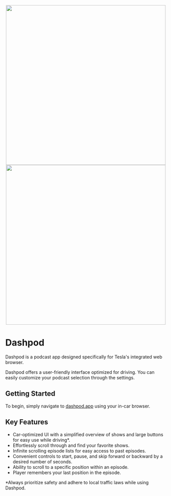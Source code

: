 <p align="center">
<img src="https://github.com/user-attachments/assets/31a612d4-c364-4573-8ec2-a425e07660ca#gh-dark-mode-only" width="500">
<img src="https://github.com/user-attachments/assets/2b33ef24-cb5b-4295-8fc8-10cd791f713c#gh-light-mode-only" width="500">
</p>

# Dashpod
Dashpod is a podcast app designed specifically for Tesla's integrated web browser.

Dashpod offers a user-friendly interface optimized for driving. You can easily customize your podcast selection through the settings.

## Getting Started

To begin, simply navigate to [dashpod.app](https://dashpod.app) using your in-car browser.

## Key Features

- Car-optimized UI with a simplified overview of shows and large buttons for easy use while driving*.
- Effortlessly scroll through and find your favorite shows.
- Infinite scrolling episode lists for easy access to past episodes.
- Convenient controls to start, pause, and skip forward or backward by a desired number of seconds.
- Ability to scroll to a specific position within an episode.
- Player remembers your last position in the episode.

*Always prioritize safety and adhere to local traffic laws while using Dashpod.


